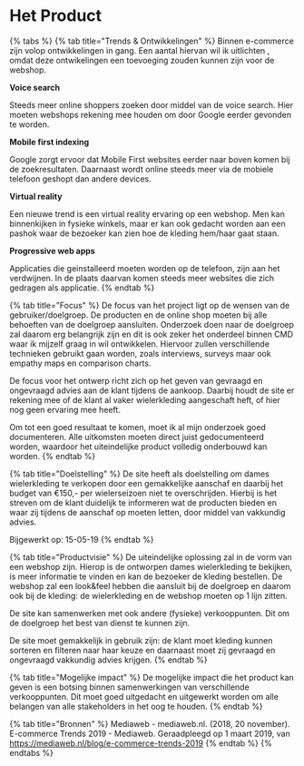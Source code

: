 # Het Product

{% tabs %}
{% tab title="Trends & Ontwikkelingen" %}
Binnen e-commerce zijn volop ontwikkelingen in gang. Een aantal hiervan wil ik uitlichten , omdat deze ontwikelingen een toevoeging zouden kunnen zijn voor de webshop.

**Voice search** 

Steeds meer online shoppers zoeken door middel van de voice search. Hier moeten webshops rekening mee houden om door Google eerder gevonden te worden.

**Mobile first indexing** 

Google zorgt ervoor dat Mobile First websites eerder naar boven komen bij de zoekresultaten. Daarnaast wordt online steeds meer via de mobiele telefoon geshopt dan andere devices. 

**Virtual reality** 

Een nieuwe trend is een virtual reality ervaring op een webshop. Men kan binnenkijken in fysieke winkels, maar er kan ook gedacht worden aan een pashok waar de bezoeker kan zien hoe de kleding hem/haar gaat staan.

**Progressive web apps** 

Applicaties die geinstalleerd moeten worden op de telefoon, zijn aan het verdwijnen. In de plaats daarvan komen steeds meer websites die zich gedragen als applicatie.
{% endtab %}

{% tab title="Focus" %}
De focus van het project ligt op de wensen van de gebruiker/doelgroep. De producten en de online shop moeten bij alle behoeften van de doelgroep aansluiten. Onderzoek doen naar de doelgroep zal daarom erg belangrijk zijn en dit is ook zeker het onderdeel binnen CMD waar ik mijzelf graag in wil ontwikkelen. Hiervoor zullen verschillende technieken gebruikt gaan worden, zoals interviews, surveys maar ook empathy maps en comparison charts.

De focus voor het ontwerp richt zich op het geven van gevraagd en ongevraagd advies aan de klant tijdens de aankoop. Daarbij houdt de site er rekening mee of de klant al vaker wielerkleding aangeschaft heft, of hier nog geen ervaring mee heeft.

Om tot een goed resultaat te komen, moet ik al mijn onderzoek goed documenteren. Alle uitkomsten moeten direct juist gedocumenteerd worden, waardoor het uiteindelijke product volledig onderbouwd kan worden.
{% endtab %}

{% tab title="Doelstelling" %}
De site heeft als doelstelling om dames wielerkleding te verkopen door een gemakkelijke aanschaf en daarbij het budget van €150,- per wielerseizoen niet te overschrijden. Hierbij is het streven om de klant duidelijk te informeren wat de producten bieden en waar zij tijdens de aanschaf op moeten letten, door middel van vakkundig advies. 

Bijgewerkt op: 15-05-19
{% endtab %}

{% tab title="Productvisie" %}
De uiteindelijke oplossing zal in de vorm van een webshop zijn. Hierop is de ontworpen dames wielerkleding te bekijken, is meer informatie te vinden en kan de bezoeker de kleding bestellen. De webshop zal een look&feel hebben die aansluit bij de doelgroep en daarom ook bij de kleding: de wielerkleding en de webshop moeten op 1 lijn zitten. 

De  site kan samenwerken met ook andere \(fysieke\) verkooppunten. Dit om de doelgroep het best van dienst te kunnen zijn.

De site moet gemakkelijk in gebruik zijn: de klant moet kleding kunnen sorteren en filteren naar haar keuze en daarnaast moet zij gevraagd en ongevraagd vakkundig advies krijgen.
{% endtab %}

{% tab title="Mogelijke impact" %}
De mogelijke impact die het product kan geven is een botsing binnen samenwerkingen van verschillende verkooppunten. Dit moet goed uitgedacht en uitgewerkt worden om alle belangen van alle stakeholders in het oog te houden. 
{% endtab %}

{% tab title="Bronnen" %}
Mediaweb - mediaweb.nl. \(2018, 20 november\). E-commerce Trends 2019 - Mediaweb. Geraadpleegd op 1 maart 2019, van https://mediaweb.nl/blog/e-commerce-trends-2019
{% endtab %}
{% endtabs %}



